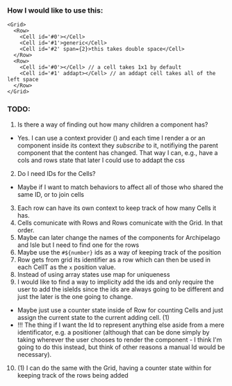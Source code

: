 ### How I would like to use this:

```react
<Grid>
  <Row>
    <Cell id='#0'></Cell>
    <Cell id='#1'>generic</Cell>
    <Cell id='#2' span={2}>this takes double space</Cell>
  </Row>
  <Row>
    <Cell id='#0'></Cell> // a cell takes 1x1 by default
    <Cell id='#1' addapt></Cell> // an addapt cell takes all of the left space
  </Row>
</Grid>
```

### TODO: 

1. Is there a way of finding out how many children a component has?
  - Yes. I can use a context provider (<Grid />) and each time I render 
  a <Row /> or an <Item /> component inside its context they *subscribe*
  to it, notifiying the parent component that the content has changed.
  That way I can, e.g., have a cols and rows state that later I could use
  to addapt the css
2. Do I need IDs for the Cells? 
  - Maybe if I want to match behaviors to affect all of those who 
  shared the same ID, or to join cells
3. Each row can have its own context to keep track of how many Cells it has.
4. Cells comunicate with Rows and Rows comunicate with the Grid. In that order.
5. Maybe can later change the names of the components for Archipelago and Isle
but I need to find one for the rows
6. Maybe use the `#${number}` ids as a way of keeping track of the position
7. Row gets from grid its identifier as a row which can then be used in each
CellT as the `x` position value.
8. Instead of using array states use map for uniqueness
9. I would like to find a way to implicity add the ids and only require the user
to add the isleIds since the ids are always going to be different and just the later
is the one going to change.
  - Maybe just use a counter state inside of Row for counting Cells and just assign
  the current state to the current adding cell. (1)
  - !!! The thing if I want the Id to represent anything else aside from a mere identificator,
  e.g. a positioner (although that can be done simply by taking wherever the user chooses to
  render the component - I think I'm going to do this instead, but think of other reasons a manual
  Id would be necessary).
10. (1) I can do the same with the Grid, having a counter state within for keeping
track of the rows being added
